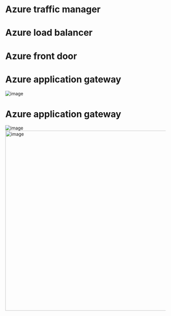<h1>Azure traffic manager</h1>
<h1>Azure load balancer</h1>
<h1>Azure front door</h1>
<h1>Azure application gateway</h1>

![image](https://user-images.githubusercontent.com/43515480/231668177-bceb9682-6aa9-453e-8595-ab8dfdbcbedd.png)

<h1>Azure application gateway</h1>

![image](https://user-images.githubusercontent.com/43515480/231668259-28f32659-fd0c-43e0-891d-b0e4cdeb8c8d.png)
<img width="565" alt="image" src="https://user-images.githubusercontent.com/43515480/231669530-8a037f98-d760-4c29-8a4f-68bfd8efc96d.png">
